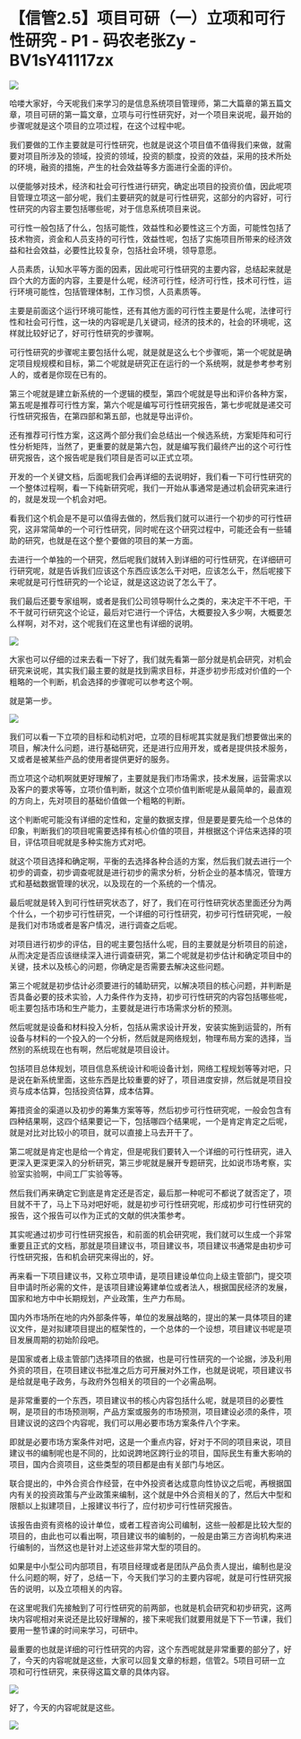 # 【信管2.5】项目可研（一）立项和可行性研究 - P1 - 码农老张Zy - BV1sY41117zx

![](img/744de435693b716a23ad0cbf148192ef_0.png)

哈喽大家好，今天呢我们来学习的是信息系统项目管理师，第二大篇章的第五篇文章，项目可研的第一篇文章，立项与可行性研究好，对一个项目来说呢，最开始的步骤呢就是这个项目的立项过程，在这个过程中呢。

我们要做的工作主要就是可行性研究，也就是说这个项目值不值得我们来做，就需要对项目所涉及的领域，投资的领域，投资的额度，投资的效益，采用的技术所处的环境，融资的措施，产生的社会效益等多方面进行全面的评价。

以便能够对技术，经济和社会可行性进行研究，确定出项目的投资价值，因此呢项目管理立项这一部分呢，我们主要研究的就是可行性研究，这部分的内容好，可行性研究的内容主要包括哪些呢，对于信息系统项目来说。

可行性一般包括了什么，包括可能性，效益性和必要性这三个方面，可能性包括了技术物资，资金和人员支持的可行性，效益性呢，包括了实施项目所带来的经济效益和社会效益，必要性比较复杂，包括社会环境，领导意愿。

人员素质，认知水平等方面的因素，因此呢可行性研究的主要内容，总结起来就是四个大的方面的内容，主要是什么呢，经济可行性，经济可行性，技术可行性，运行环境可能性，包括管理体制，工作习惯，人员素质等。

主要是前面这个运行环境可能性，还有其他方面的可行性主要是什么呢，法律可行性和社会可行性，这一块的内容呢是几关键词，经济的技术的，社会的环境呢，这样就比较好记了，好可行性研究的步骤啊。

可行性研究的步骤呢主要包括什么呢，就是就是这么七个步骤呃，第一个呢就是确定项目规规模和目标，第二个呢就是研究正在运行的一个系统啊，就是参考参考别人的，或者是你现在已有的。

第三个呢就是建立新系统的一个逻辑的模型，第四个呢就是导出和评价各种方案，第五呢是推荐可行性方案，第六个呢是编写可行性研究报告，第七步呢就是递交可行性研究报告，在第四部和第五部，也就是导出评价。

还有推荐可行性方案，这这两个部分我们会总结出一个候选系统，方案矩阵和可行性分析矩阵，当然了，更重要的就是第六包，就是编写我们最终产出的这个可行性研究报告，这个报告呢是我们项目是否可以正式立项。

开发的一个关键文档，后面呢我们会再详细的去说明好，我们看一下可行性研究的一个整体过程啊，看一下纯新研究呢，我们一开始从事通常是通过机会研究来进行的，就是发现一个机会对吧。

看我们这个机会是不是可以值得去做的，然后我们就可以进行一个初步的可行性研究，这非常简单的一个可行性研究，同时呢在这个研究过程中，可能还会有一些辅助的研究，也就是在这个整个要做的项目的某一方面。

去进行一个单独的一个研究，然后呢我们就转入到详细的可行性研究，在详细研可行研究呢，就是告诉我们应该这个东西应该怎么干对吧，应该怎么干，然后呢接下来呢就是可行性研究的一个论证，就是这这边说了怎么干了。

我们最后还要专家组啊，或者是我们公司领导啊什么之类的，来决定干不干吧，干不干就可行研究这个论证，最后对它进行一个评估，大概要投入多少啊，大概要怎么样啊，对不对，这个呢我们在这里也有详细的说明。



![](img/744de435693b716a23ad0cbf148192ef_2.png)

大家也可以仔细的过来去看一下好了，我们就先看第一部分就是机会研究，对机会研究来说呢，其实我们最主要的就是找到需求目标，并逐步初步形成对价值的一个粗略的一个判断，机会选择的步骤呢可以参考这个啊。

就是第一步。

![](img/744de435693b716a23ad0cbf148192ef_4.png)

我们可以看一下立项的目标和动机对吧，立项的目标呢其实就是我们想要做出来的项目，解决什么问题，进行基础研究，还是进行应用开发，或者是提供技术服务，又或者是被某些产品的使用者提供更好的服务。

而立项这个动机啊就更好理解了，主要就是我们市场需求，技术发展，运营需求以及客户的要求等等，立项价值判断，就这个立项价值判断呢是从最简单的，最直观的方向上，先对项目的基础价值做一个粗略的判断。

这个判断呢可能没有详细的定性和，定量的数据支撑，但是要是要先给一个总体的印象，判断我们的项目呢需要选择有核心价值的项目，并根据这个评估来选择的项目，评估项目呢就是多种实施方式对吧。

就这个项目选择和确定啊，平衡的去选择各种合适的方案，然后我们就去进行一个初步的调查，初步调查呢就是进行初步的需求分析，分析企业的基本情况，管理方式和基础数据管理的状况，以及现在的一个系统的一个情况。

最后呢就是转入到可行性研究状态了，好了，我们在可行性研究状态里面还分为两个什么，一个初步可行性研究，一个详细的可行性研究，初步可行性研究呢，一般是我们对市场或者是客户情况，进行调查之后呢。

对项目进行初步的评估，目的呢主要包括什么呢，目的主要就是分析项目的前途，从而决定是否应该继续深入进行调查研究，第二个呢就是初步估计和确定项目中的关键，技术以及核心的问题，你确定是否需要去解决这些问题。

第三个呢就是初步估计必须要进行的辅助研究，以解决项目的核心问题，并判断是否具备必要的技术实验，人力条件作为支持，初步可行性研究的内容包括哪些呢，呃主要包括市场和生产能力，主要就是进行市场需求分析的预测。

然后呢就是设备和材料投入分析，包括从需求设计开发，安装实施到运营的，所有设备与材料的一个投入的一个分析，然后就是网络规划，物理布局方案的选择，当然别的系统现在也有啊，然后呢就是项目设计。

包括项目总体规划，项目信息系统设计和呃设备计划，网络工程规划等等对吧，只是说在新系统里面，这些东西是比较重要的好了，项目进度安排，然后就是项目投资与成本估算，包括投资估算，成本估算。

筹措资金的渠道以及初步的筹集方案等等，然后初步可行性研究呢，一般会包含有四种结果啊，这四个结果要记一下，包括哪四个结果呢，一个是肯定肯定之后呢，就是对比对比较小的项目，就可以直接上马去开干了。

第二呢就是肯定也是给一个肯定，但是呢我们要转入一个详细的可行性研究，进入更深入更深更深入的分析研究，第三步呢就是展开专题研究，比如说市场考察，实验室实验啊，中间工厂实验等等。

然后我们再来确定它到底是肯定还是否定，最后那一种呢可不都说了就否定了，项目就不干了，马上下马对吧好呃，就是初步可行性研究呢，形成初步可行性研究的报告，这个报告可以作为正式的文献的供决策参考。

其实呢通过初步可行性研究报告，和前面的机会研究呢，我们就可以生成一个非常重要且正式的文档，那就是项目建议书，项目建议书，项目建议书通常是由初步可行性研究报，告和机会研究来得出的，好。

再来看一下项目建议书，又称立项申请，是项目建设单位向上级主管部门，提交项目申请时所必需的文件，是该项目建设筹建单位或者法人，根据国民经济的发展，国家和地方中中长期规划，产业政策，生产力布局。

国内外市场所在地的内外部条件等，单位的发展战略的，提出的某一具体项目的建议文件，是对拟建项目提出的框架性的，一个总体的一个设想，项目建议书呢是项目发展周期的初始阶段吧。

是国家或者上级主管部门选择项目的依据，也是可行性研究的一个论据，涉及利用外资的项目，在项目建议书批准之后方可开展对外工作，也就是说呢，项目建议书是给就是电子政务，与政府外包相关的项目的一个必需品啊。

是非常重要的一个东西，项目建议书的核心内容包括什么呢，就是项目的必要性啊，是项目的市场预测啊，产品方案或服务的市场预测，项目建设必须的条件，项目建议说的这四个内容呢，我们可以用必要市场方案条件八个字来。

即就是必要市场方案条件对吧，这是一个重点内容，好对于不同的项目来说，项目建议书的编制呢也是不同的，比如说跨地区跨行业的项目，国际民生有重大影响的项目，国内合资项目，这些类型的项目都是由有关部门与地区。

联合提出的，中外合资合作经营，在中外投资者达成意向性协议之后呢，再根据国内有关的投资政策与产业政策来编制，这个就是中外合资相关的了，然后大中型和限额以上拟建项目，上报建议书行了，应付初步可行性研究报告。

该报告由资有资格的设计单位，或者工程咨询公司编制，这些一般都是比较大型的项目的，由此也可以看出啊，项目建议书的编制的，一般是由第三方咨询机构来进行编制的，当然这也是针对上述这些非常大型的项目的。

如果是中小型公司内部项目，有项目经理或者是团队产品负责人提出，编制也是没什么问题的啊，好了，总结一下，今天我们学习的主要内容呢，就是可行性研究报告的说明，以及立项相关的内容。

在这里呢我们先接触到了可行性研究的前两部，也就是机会研究和初步研究，这两块内容呢相对来说还是比较好理解的，接下来呢我们就要用就是下下一节课，我们要用一整节课的时间来学习，可研中。

最重要的也就是详细的可行性研究的内容，这个东西呢就是非常重要的部分了，好了，今天的内容呢就是这些，大家可以回复文章的标题，信管2。5项目可研一立项和可行性研究，来获得这篇文章的具体内容。



![](img/744de435693b716a23ad0cbf148192ef_6.png)

好了，今天的内容呢就是这些。

![](img/744de435693b716a23ad0cbf148192ef_8.png)